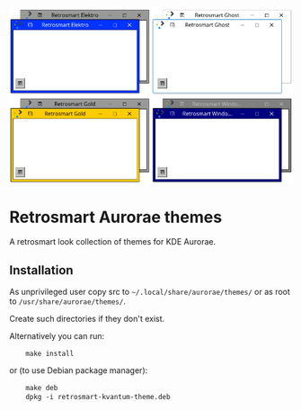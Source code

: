 ![preview](https://github.com/mdomlop/retrosmart-aurorae-themes/blob/master/preview.png "Retrosmart Aurorae themes")

Retrosmart Aurorae themes
=========================

A retrosmart look collection of themes for KDE Aurorae.


Installation
------------

As unprivileged user copy src to `~/.local/share/aurorae/themes/` or as root
to `/usr/share/aurorae/themes/`.

Create such directories if they don't exist.


Alternatively you can run:

        make install

or (to use Debian package manager):

        make deb
        dpkg -i retrosmart-kvantum-theme.deb

